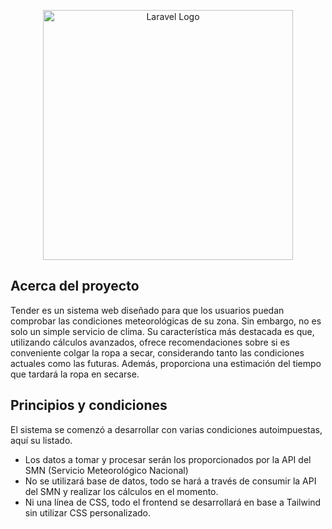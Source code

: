 <p align="center"><a href="https://laravel.com" target="_blank"><img src="https://raw.githubusercontent.com/laravel/art/master/logo-lockup/5%20SVG/2%20CMYK/1%20Full%20Color/laravel-logolockup-cmyk-red.svg" width="400" alt="Laravel Logo"></a></p>

## Acerca del proyecto

Tender es un sistema web diseñado para que los usuarios puedan comprobar las condiciones meteorológicas de su zona. Sin embargo, no es solo un simple servicio de clima. Su característica más destacada es que, utilizando cálculos avanzados, ofrece recomendaciones sobre si es conveniente colgar la ropa a secar, considerando tanto las condiciones actuales como las futuras. Además, proporciona una estimación del tiempo que tardará la ropa en secarse.


## Principios y condiciones

El sistema se comenzó a desarrollar con varias condiciones autoimpuestas, aquí su listado.

- Los datos a tomar y procesar serán los proporcionados por la API del SMN (Servicio Meteorológico Nacional)
- No se utilizará base de datos, todo se hará a través de consumir la API del SMN y realizar los cálculos en el momento.
- Ni una línea de CSS, todo el frontend se desarrollará en base a Tailwind sin utilizar CSS personalizado.
